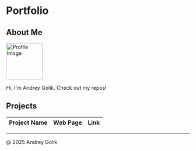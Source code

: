 # Portfolio

## About Me

<img src="https://avatars.githubusercontent.com/u/1858191?v=4" alt="Profile Image" style="width: 100px; height: auto;" />

Hi, I'm Andrey Golik. Check out my repos!

## Projects

| Project Name | Web Page | Link |
|--------------|----------|------|

---

@ 2025 Andrey Golik
